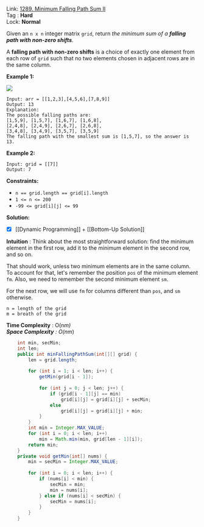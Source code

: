 Link: [1289. Minimum Falling Path Sum II](https://leetcode.com/problems/minimum-falling-path-sum-ii/) <br>
Tag : **Hard**<br>
Lock: **Normal**

Given an `n x n` integer matrix `grid`, return _the minimum sum of a **falling path with non-zero shifts**_.

A **falling path with non-zero shifts** is a choice of exactly one element from each row of `grid` such that no two elements chosen in adjacent rows are in the same column.

**Example 1:**

![](https://assets.leetcode.com/uploads/2021/08/10/falling-grid.jpg)
```
Input: arr = [[1,2,3],[4,5,6],[7,8,9]]
Output: 13
Explanation: 
The possible falling paths are:
[1,5,9], [1,5,7], [1,6,7], [1,6,8],
[2,4,8], [2,4,9], [2,6,7], [2,6,8],
[3,4,8], [3,4,9], [3,5,7], [3,5,9]
The falling path with the smallest sum is [1,5,7], so the answer is 13.
```

**Example 2:**
```
Input: grid = [[7]]
Output: 7
```

**Constraints:**
-   `n == grid.length == grid[i].length`
-   `1 <= n <= 200`
-   `-99 <= grid[i][j] <= 99`


**Solution:**

- [x] [[Dynamic Programming]] + [[Bottom-Up Solution]]

**Intuition** :
Think about the most straightforward solution: find the minimum element in the first row, add it to the minimum element in the second row, and so on.

That should work, unless two minimum elements are in the same column. To account for that, let's remember the position `pos` of the minimum element `fm`. Also, we need to remember the second minimum element `sm`.

For the next row, we will use `fm` for columns different than `pos`, and `sm` otherwise.

```
n = length of the grid
m = breath of the grid
```
**Time Complexity** : O(n*m)<br>
**Space Complexity** : O(n*m)

```java
    int min, secMin;
    int len;
    public int minFallingPathSum(int[][] grid) {
        len = grid.length;
        
        for (int i = 1; i < len; i++) {
            getMin(grid[i - 1]);
            
            for (int j = 0; j < len; j++) {
                if (grid[i - 1][j] == min)
                    grid[i][j] = grid[i][j] + secMin;
                else
                    grid[i][j] = grid[i][j] + min;
            }
        }
        int min = Integer.MAX_VALUE;
        for (int i = 0; i < len; i++)
            min = Math.min(min, grid[len - 1][i]);
        return min;
    }
    private void getMin(int[] nums) {
        min = secMin = Integer.MAX_VALUE;
        
        for (int i = 0; i < len; i++) {
            if (nums[i] < min) {
                secMin = min;
                min = nums[i];
            } else if (nums[i] < secMin) {
                secMin = nums[i];
            }
        }
    }
```

